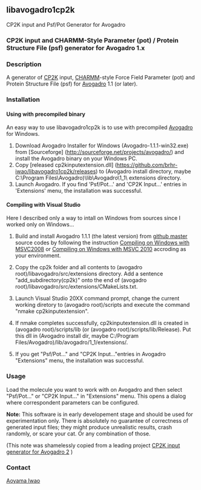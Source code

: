 ## libavogadro1cp2k
CP2K input and Psf/Pot Generator for Avogadro

### CP2K input and CHARMM-Style Parameter (pot) / Protein Structure File (psf) generator for Avogadro 1.x

###  Description
A generator of [CP2K](http://cp2k.org/) input, [CHARMM](http://www.charmm.org)-style Force Field Parameter (pot) and Protein Structure File (psf) for [Avogadro](http://avogadro.cc/) 1.1 (or later).

###  Installation
#### Using with precompiled binary

An easy way to use libavogadro1cp2k is to use with precompiled [Avogadro](http://avogadro.cc/) for Windows.

1. Download Avogadro Installer for Windows (Avogadro-1.1.1-win32.exe) from [Sourceforge] (http://sourceforge.net/projects/avogadro/) and install the Avogadro binary on your Windows PC.
2. Copy [released cp2kinputextension.dll] (https://github.com/brhr-iwao/libavogadro1cp2k/releases) to (Avogadro install directory, maybe C:\Program Files\Avogadro)\lib\Avogadro\1_1\ extensions directory.
3. Launch Avogadro. If you find 'Psf/Pot...' and 'CP2K Input...' entries in 'Extensions' menu, the installation was 
successful.

#### Compiling with Visual Studio
Here I described only a way to intall on Windows from sources since I worked only on Windows...

1. Build and install Avogadro 1.1.1 (the latest version) from [github master](https://github.com/cryos/avogadro) source codes
by following the instruction [Compiling on Windows with MSVC2008](http://avogadro.cc/wiki/Compiling_on_Windows_with_MSVC_2008)
or [Compiling on Windows with MSVC 2010](http://avogadro.cc/wiki/Compiling_on_Windows_with_MSVC_2010) accroding as your environment.

2. Copy the cp2k folder and all contents to (avogadro root)/libavogadro/src/extensions directory.
 Add a sentence "add_subdirectory(cp2k)" onto the end of (avogadro root)/libavogadro/src/extensions/CMakeLists.txt.

3. Launch Visual Studio 20XX command prompt, change the current working diretory to (avogadro root)/scripts 
and execute the command "nmake cp2kinputextension".

4. If nmake completes successfully, cp2kinputextension.dll is created in (avogadro root)/scripts/lib (or (avogadro root)/scripts/lib/Release).
 Put this dll in (Avogadro install dir, maybe C:/Program Files/Avogadro)/lib/avogadro/1_1/extensions/.
 
5. If you get "Psf/Pot..." and "CP2K Input..."entries in Avogadro "Extensions" menu, the installation was successful.

### Usage
Load the molecule you want to work with on Avogadro and then select "Psf/Pot..." or "CP2K Input..." in "Extensions" menu.
This opens a dialog where correspondent parameters can be configured.

**Note:** This software is in early developement stage and should be used for
experimentation only. There is absolutely no guarantee of correctness of
generated input files; they might produce unrealistic results, crash randomly,
or scare your cat. Or any combination of those.

(This note was shamelessly copied from a leading project [CP2K input generator for 
Avogadro 2](https://github.com/infuniri/avogadrolibs-cp2k) )

###  Contact
[Aoyama Iwao](https://github.com/brhr-iwao)
